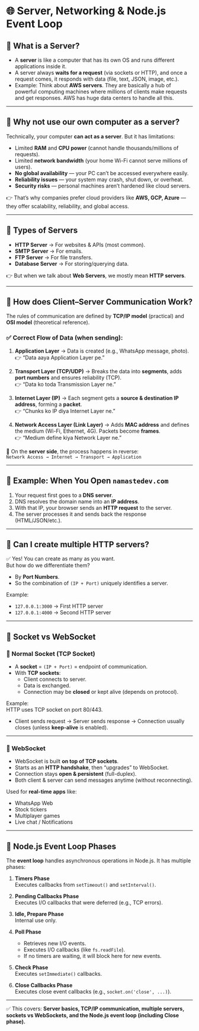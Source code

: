 # 🌐 Server, Networking & Node.js Event Loop

## 🔹 What is a Server?

- A **server** is like a computer that has its own OS and runs different applications inside it.
- A server always **waits for a request** (via sockets or HTTP), and once a request comes, it responds with data (file, text, JSON, image, etc.).
- Example: Think about **AWS servers**. They are basically a hub of powerful computing machines where millions of clients make requests and get responses. AWS has huge data centers to handle all this.

---

## 🔹 Why not use our own computer as a server?

Technically, your computer **can act as a server**. But it has limitations:

- Limited **RAM** and **CPU power** (cannot handle thousands/millions of requests).
- Limited **network bandwidth** (your home Wi-Fi cannot serve millions of users).
- **No global availability** — your PC can’t be accessed everywhere easily.
- **Reliability issues** — your system may crash, shut down, or overheat.
- **Security risks** — personal machines aren’t hardened like cloud servers.

👉 That’s why companies prefer cloud providers like **AWS, GCP, Azure** — they offer scalability, reliability, and global access.

---

## 🔹 Types of Servers

- **HTTP Server** → For websites & APIs (most common).
- **SMTP Server** → For emails.
- **FTP Server** → For file transfers.
- **Database Server** → For storing/querying data.

👉 But when we talk about **Web Servers**, we mostly mean **HTTP servers**.

---

## 🔹 How does Client–Server Communication Work?

The rules of communication are defined by **TCP/IP model** (practical) and **OSI model** (theoretical reference).

### ✅ Correct Flow of Data (when sending):

1. **Application Layer** → Data is created (e.g., WhatsApp message, photo).  
   👉 “Data aaya Application Layer pe.”

2. **Transport Layer (TCP/UDP)** → Breaks the data into **segments**, adds **port numbers** and ensures reliability (TCP).  
   👉 “Data ko toda Transmission Layer ne.”

3. **Internet Layer (IP)** → Each segment gets a **source & destination IP address**, forming a **packet**.  
   👉 “Chunks ko IP diya Internet Layer ne.”

4. **Network Access Layer (Link Layer)** → Adds **MAC address** and defines the medium (Wi-Fi, Ethernet, 4G). Packets become **frames**.  
   👉 “Medium define kiya Network Layer ne.”

📩 On the **server side**, the process happens in reverse:  
`Network Access → Internet → Transport → Application`

---

## 🔹 Example: When You Open `namastedev.com`

1. Your request first goes to a **DNS server**.
2. DNS resolves the domain name into an **IP address**.
3. With that IP, your browser sends an **HTTP request** to the server.
4. The server processes it and sends back the response (HTML/JSON/etc.).

---

## 🔹 Can I create multiple HTTP servers?

✅ Yes! You can create as many as you want.  
But how do we differentiate them?

- By **Port Numbers**.
- So the combination of `(IP + Port)` uniquely identifies a server.

Example:

- `127.0.0.1:3000` → First HTTP server
- `127.0.0.1:4000` → Second HTTP server

---

## 🔹 Socket vs WebSocket

### 🔸 Normal Socket (TCP Socket)

- A **socket** = `(IP + Port)` = endpoint of communication.
- With **TCP sockets**:
  - Client connects to server.
  - Data is exchanged.
  - Connection may be **closed** or kept alive (depends on protocol).

Example:  
HTTP uses TCP socket on port 80/443.

- Client sends request → Server sends response → Connection usually closes (unless **keep-alive** is enabled).

---

### 🔸 WebSocket

- WebSocket is built **on top of TCP sockets**.
- Starts as an **HTTP handshake**, then “upgrades” to WebSocket.
- Connection stays **open & persistent** (full-duplex).
- Both client & server can send messages anytime (without reconnecting).

Used for **real-time apps** like:

- WhatsApp Web
- Stock tickers
- Multiplayer games
- Live chat / Notifications

---

## 🔹 Node.js Event Loop Phases

The **event loop** handles asynchronous operations in Node.js. It has multiple phases:

1. **Timers Phase**  
   Executes callbacks from `setTimeout()` and `setInterval()`.

2. **Pending Callbacks Phase**  
   Executes I/O callbacks that were deferred (e.g., TCP errors).

3. **Idle, Prepare Phase**  
   Internal use only.

4. **Poll Phase**

   - Retrieves new I/O events.
   - Executes I/O callbacks (like `fs.readFile`).
   - If no timers are waiting, it will block here for new events.

5. **Check Phase**  
   Executes `setImmediate()` callbacks.

6. **Close Callbacks Phase**  
   Executes close event callbacks (e.g., `socket.on('close', ...)`).

---

✅ This covers: **Server basics, TCP/IP communication, multiple servers, sockets vs WebSockets, and the Node.js event loop (including Close phase).**
